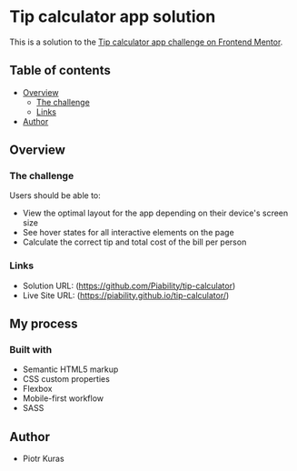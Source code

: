 # Tip calculator app solution

This is a solution to the [Tip calculator app challenge on Frontend Mentor](https://www.frontendmentor.io/challenges/tip-calculator-app-ugJNGbJUX).

## Table of contents

- [Overview](#overview)
  - [The challenge](#the-challenge)
  - [Links](#links)
- [Author](#author)


## Overview

### The challenge

Users should be able to:

- View the optimal layout for the app depending on their device's screen size
- See hover states for all interactive elements on the page
- Calculate the correct tip and total cost of the bill per person

### Links

- Solution URL: (https://github.com/Piability/tip-calculator)
- Live Site URL: (https://piability.github.io/tip-calculator/)

## My process

### Built with

- Semantic HTML5 markup
- CSS custom properties
- Flexbox
- Mobile-first workflow
- SASS

## Author

- Piotr Kuras 

